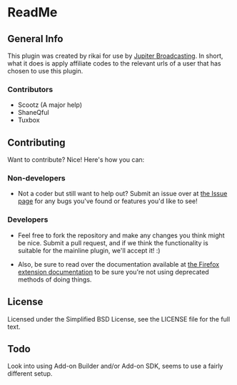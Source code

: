 ReadMe
=============

General Info
-------

This plugin was created by rikai for use by [Jupiter Broadcasting](http://www.jupiterbroadcasting.com/).
In short, what it does is apply affiliate codes to the relevant urls of a user that has chosen to use this plugin.



### Contributors
* Scootz (A major help)
* ShaneQful
* Tuxbox 

Contributing
------------

Want to contribute? Nice! Here's how you can:


### Non-developers
* Not a coder but still want to help out? Submit an issue over at [the Issue page](https://github.com/rikai/JBAR-Firefox/issues) for any bugs you've found or features you'd like to see!

### Developers

* Feel free to fork the repository and make any changes you think might be nice. Submit a pull request, and if we think the functionality is suitable for the mainline plugin, we'll accept it! :)

* Also, be sure to read over the documentation available at
[the Firefox extension documentation](https://developer.mozilla.org/en-US/docs/Extensions/Firefox) to be sure you're not using deprecated methods of doing things.

License
------------
Licensed under the Simplified BSD License, see the LICENSE file for the full text.

Todo
------------

Look into using Add-on Builder and/or Add-on SDK, seems to use a fairly different setup.
